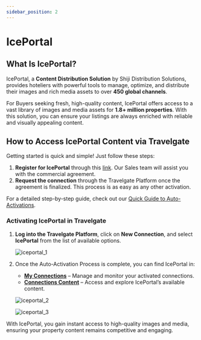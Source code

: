 ```yaml
---
sidebar_position: 2
---
```


# IcePortal

## What Is IcePortal?

IcePortal, a **Content Distribution Solution** by Shiji Distribution Solutions, provides hoteliers with powerful tools to manage, optimize, and distribute their images and rich media assets to over **450 global channels**.

For Buyers seeking fresh, high-quality content, IcePortal offers access to a vast library of images and media assets for **1.8+ million properties**. With this solution, you can ensure your listings are always enriched with reliable and visually appealing content.

## How to Access IcePortal Content via Travelgate

Getting started is quick and simple! Just follow these steps:

1. **Register for IcePortal** through this [link](https://share.hsforms.com/110mNHlCKQuitX6Iw8UmhsQ1ojx4). Our Sales team will assist you with the commercial agreement.
2. **Request the connection** through the Travelgate Platform once the agreement is finalized. This process is as easy as any other activation.

For a detailed step-by-step guide, check out our [Quick Guide to Auto-Activations](/kb/app-features/connections/my-connections/guick-guide-to-auto-activations).

### Activating IcePortal in Travelgate

1. **Log into the Travelgate Platform**, click on **New Connection**, and select **IcePortal** from the list of available options.

   ![iceportal_1](https://storage.travelgate.com/kbase/iceportal_1.jpg)

2. Once the Auto-Activation Process is complete, you can find IcePortal in:
   - **[My Connections](/kb/app-features/connections/my-connections/managing-connections/connections-details)** – Manage and monitor your activated connections.
   - **[Connections Content](/kb/app-features/connections/connections-content/content-management)** – Access and explore IcePortal’s available content.

   ![iceportal_2](https://storage.travelgate.com/kbase/iceportal_2.jpg)

   ![iceportal_3](https://storage.travelgate.com/kbase/iceportal_3.jpg)

With IcePortal, you gain instant access to high-quality images and media, ensuring your property content remains competitive and engaging.